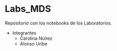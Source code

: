# Labs_MDS

Repositorio con los notebooks de los Laboratorios.

* Integrantes
  - Carolina Núñez
  - Alonso Uribe
